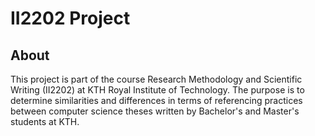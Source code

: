 # II2202 Project

## About
This project is part of the course Research Methodology and Scientific Writing (II2202) at KTH Royal Institute of Technology. The purpose is to determine similarities and differences in terms of referencing practices between computer science theses written by Bachelor's and Master's students at KTH.
